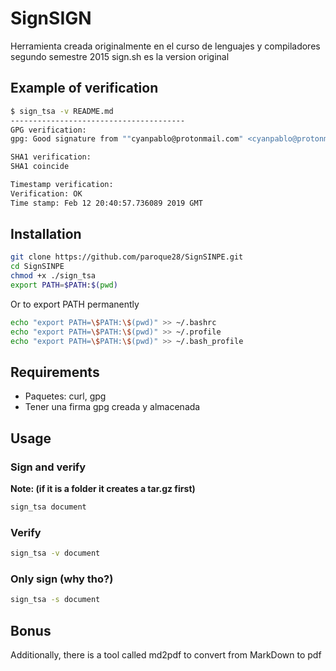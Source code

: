 # SignSIGN
Herramienta creada originalmente en el curso de lenguajes y compiladores segundo semestre 2015 sign.sh es la version original

## Example of verification
```bash
$ sign_tsa -v README.md
---------------------------------------
GPG verification:
gpg: Good signature from ""cyanpablo@protonmail.com" <cyanpablo@protonmail.com>" [ultimate]

SHA1 verification:
SHA1 coincide

Timestamp verification:
Verification: OK
Time stamp: Feb 12 20:40:57.736089 2019 GMT
```
## Installation
```bash
git clone https://github.com/paroque28/SignSINPE.git
cd SignSINPE
chmod +x ./sign_tsa
export PATH=$PATH:$(pwd)
```
Or to export PATH permanently
```bash
echo "export PATH=\$PATH:\$(pwd)" >> ~/.bashrc
echo "export PATH=\$PATH:\$(pwd)" >> ~/.profile
echo "export PATH=\$PATH:\$(pwd)" >> ~/.bash_profile
```
## Requirements
- Paquetes: curl, gpg
- Tener una firma gpg creada y almacenada
## Usage
### Sign and verify
**Note: (if it is a folder it creates a tar.gz first)**
```bash
sign_tsa document
```
### Verify
```bash
sign_tsa -v document
```
### Only sign (why tho?)
```bash
sign_tsa -s document
```
## Bonus
Additionally, there is a tool called md2pdf to convert from MarkDown to pdf
